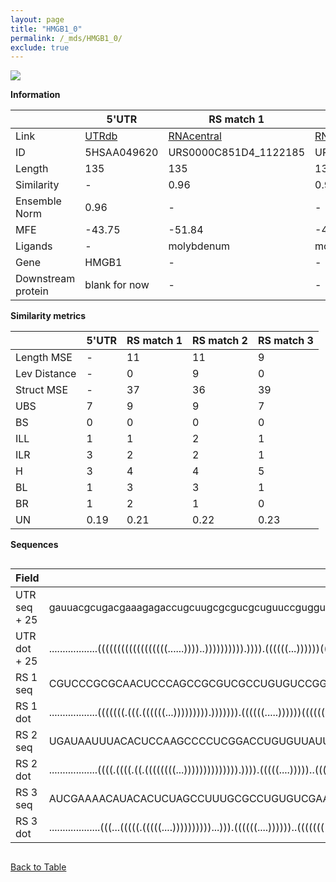```yaml
---
layout: page
title: "HMGB1_0"
permalink: /_mds/HMGB1_0/
exclude: true
---
```




![](../../alns_9.28.22/aln_5HSAA049620_0.997.png?raw=true)


**Information**

| | 5'UTR       | RS match 1   | RS match 2  | RS match 3 |
| ---- | ----------- | ----------- | ----------- | ----------- |
| Link | <a href="http://utrdb.ba.itb.cnr.it/getutr/5HSAA049620/1" target="_blank" rel="noopener noreferrer">UTRdb</a>   | <a href="https://rnacentral.org/rna/URS0000C851D4/1122185" target="_blank" rel="noopener noreferrer">RNAcentral</a>     |<a href="https://rnacentral.org/rna/URS0000DA7FAE/642227" target="_blank" rel="noopener noreferrer">RNAcentral</a>  | <a href="https://rnacentral.org/rna/URS0000D8593D/83655" target="_blank" rel="noopener noreferrer">RNAcentral</a>   |
| ID | 5HSAA049620     | URS0000C851D4_1122185     | URS0000DA7FAE_642227     | URS0000D8593D_83655     |
| Length | 135     |  135    | 138   |  135    |
| Similarity | - | 0.96 | 0.94 | 0.95 |
| Ensemble Norm | 0.96 | - | - | - |
| MFE | -43.75 | -51.84 | -40.08 | -44.62 |
| Ligands | - | molybdenum | molybdenum | molybdenum |
| Gene | HMGB1 | - | - | - |
| Downstream protein | blank for now    |    -    | -  | - |


**Similarity metrics**

| | 5'UTR       | RS match 1   | RS match 2  | RS match 3 |
| ---- | ----------- | ----------- | ----------- | ----------- |
| Length MSE | - | 11 | 11 | 9 |
| Lev Distance | - | 0 | 9 | 0 |
| Struct MSE | - | 37 | 36 | 39 |
| UBS| 7 | 9 | 9 | 7 |
| BS | 0 | 0 | 0 | 0 |
| ILL | 1 | 1 | 2 | 1 |
| ILR | 3 | 2 | 2 | 1 |
| H | 3 | 4 | 4 | 5 |
| BL | 1 | 3 | 3 | 1 |
| BR | 1 | 2 | 1 | 0 |
| UN | 0.19 | 0.21 | 0.22 | 0.23 |

**Sequences**


<div style="overflow-x:auto;">

<table>
<colgroup>
<col width="30%" />
<col width="70%" />
</colgroup>
<thead>
<tr class="header">
<th>Field</th>
<th>Description</th>
</tr>
</thead>
<tbody>
<tr>
<td markdown="span">UTR seq + 25 </td>
<td markdown="span"> gauuacgcugacgaaagagaccugcuugcgcgucgcuguuccgugguccgcgcgagcguggucgggagccgcugguuccuggggugacccgcggagaaaaauaacuaaacATGGGCAAAGGAGATCCTAAGAAGC </td>
</tr>
<tr>
<td markdown="span">UTR dot + 25  </td>
<td markdown="span"> ..................((((((((((((((((((......))))..)))))))))).)))).((((((...))))))((((((..((.((......................))...))..))))))......
</td>
</tr>


<tr>
<td markdown="span">RS 1 seq </td>
<td markdown="span"> CGUCCCGCGCAACUCCCAGCCGCGUCGCCUGUGUCCGGUGGAUAUGGCAGCGCGGCCGUGGUCUUCGUGACCACCGGGCCGGUCUGGAAACGCACCGGUCUCCCGUAUUUGGAAAGGAGUCACAUGAAAAACCUC
</td>
</tr>


<tr>
<td markdown="span">RS 1 dot </td>
<td markdown="span"> ..................(((((((.(((.((((((...))))))))).))))))).((((((.....))))))(((((((((.((....)).)))))...)))).........(((..((....))....))).
</td>
</tr>


<tr>
<td markdown="span">RS 2 seq </td>
<td markdown="span"> UGAUAAUUUACACUCCAAGCCCCUCGGACCUGUGUUAUUGCUGAUAAUAUGGCUGACGGGCCGCAGUUUUAACUGCCAGGGUGUGGGAAGAAAUGACCACAUCUCCCGACUUCGGAAAGGUGUUCUUGUGUCUCAGUU
</td>
</tr>


<tr>
<td markdown="span">RS 2 dot </td>
<td markdown="span"> ..................((((.((((.((.((((((((...)))))))))))))).)))).(((((....)))))..((((((((..(....)..))))))))...(((...((((.....))))...)))......
</td>
</tr>


<tr>
<td markdown="span">RS 3 seq </td>
<td markdown="span"> AUCGAAAACAUACACUCUAGCCUUUGCGCCUGUGUCGAAAGAUAUGGUGCUCUGGCCGUGGCGGUUUCGCCACCAGGGUACAGAAAGAAAUGACUGUGCCUCCCGUAUCAGGAAAGGUGUACAUGGCAUCACAAC
</td>
</tr>


<tr>
<td markdown="span">RS 3 dot </td>
<td markdown="span"> ...................(((...(((((.(((((....))))))))))...))).((((((....))))))..((((((((..........)))))))).((......))...(((((.....))))).....
</td>
</tr>

</tbody>
</table>


</div>


[Back to Table](../../display)
